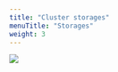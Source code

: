 ```yaml
---
title: "Cluster storages"
menuTitle: "Storages"
weight: 3
---
```


![](/images/proxcli_cluster_storages_help.png)

